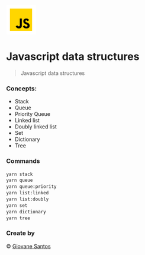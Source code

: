 <img src="./javascript.png" width="80" height="80" alt="logo">

# Javascript data structures

> Javascript data structures

### Concepts:

- Stack
- Queue
- Priority Queue
- Linked list
- Doubly linked list
- Set
- Dictionary
- Tree

### Commands

```bash
yarn stack
yarn queue
yarn queue:priority
yarn list:linked
yarn list:doubly
yarn set
yarn dictionary
yarn tree
```

### Create by
© [Giovane Santos](https://giovanesantossilva.github.io/)

